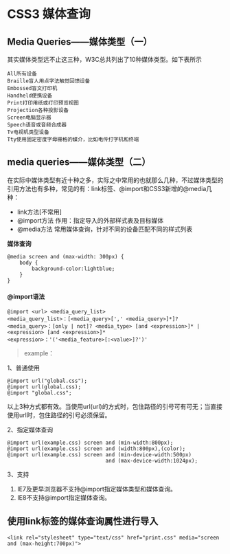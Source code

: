 # CSS3 媒体查询

## Media Queries——媒体类型（一）

其实媒体类型远不止这三种，W3C总共列出了10种媒体类型。如下表所示

	All所有设备
	Braille盲人用点字法触觉回馈设备
	Embossed盲文打印机
	Handheld便携设备
	Print打印用纸或打印预览视图
	Projection各种投影设备
	Screen电脑显示器
	Speech语音或音频合成器
	Tv电视机类型设备
	Tty使用固定密度字母栅格的媒介，比如电传打字机和终端

## media queries——媒体类型（二）

在实际中媒体类型有近十种之多，实际之中常用的也就那么几种，不过媒体类型的引用方法也有多种，常见的有：link标签、@import和CSS3新增的@media几种：

- link方法[不常用]
- @import方法 作用：指定导入的外部样式表及目标媒体
- @media方法 常用媒体查询，针对不同的设备匹配不同的样式列表

**媒体查询**

~~~
@media screen and (max-width: 300px) {
    body {
        background-color:lightblue;
    }
}
~~~

#### @import语法

	@import <url> <media_query_list>
	<media_query_list>：[<media_query>[',' <media_query>]*]?
	<media_query>：[only | not]? <media_type> [and <expression>]* | <expression> [and <expression>]*
	<expression>：'('<media_feature>[:<value>]?')'


> example：

1、普通使用
	
	@import url("global.css");
	@import url(global.css);
	@import "global.css";

以上3种方式都有效。当使用url(url)的方式时，包住路径的引号可有可无；当直接使用url时，包住路径的引号必须保留。

2、指定媒体查询

	@import url(example.css) screen and (min-width:800px);
	@import url(example.css) screen and (width:800px),(color);
	@import url(example.css) screen and (min-device-width:500px) 
									and (max-device-width:1024px);

3、支持
	
1. IE7及更早浏览器不支持@import指定媒体类型和媒体查询。
2. IE8不支持@import指定媒体查询。

## 使用link标签的媒体查询属性进行导入

~~~
<link rel="stylesheet" type="text/css" href="print.css" media="screen and (max-height:700px)">
~~~
	